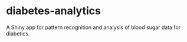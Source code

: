 # diabetes-analytics
A Shiny app for pattern recognition and analysis of blood sugar data for diabetics.
